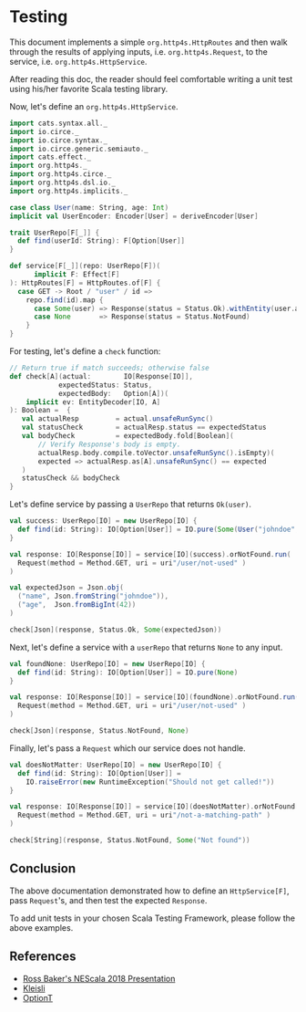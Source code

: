 # Testing

This document implements a simple `org.http4s.HttpRoutes` and then
walk through the results of applying inputs, i.e. `org.http4s.Request`, to the service, i.e. `org.http4s.HttpService`.

After reading this doc, the reader should feel comfortable writing a unit test using his/her favorite Scala testing library.

Now, let's define an `org.http4s.HttpService`.

```scala mdoc:silent
import cats.syntax.all._
import io.circe._
import io.circe.syntax._
import io.circe.generic.semiauto._
import cats.effect._
import org.http4s._
import org.http4s.circe._
import org.http4s.dsl.io._
import org.http4s.implicits._
```

```scala mdoc
case class User(name: String, age: Int)
implicit val UserEncoder: Encoder[User] = deriveEncoder[User]

trait UserRepo[F[_]] {
  def find(userId: String): F[Option[User]]
}

def service[F[_]](repo: UserRepo[F])(
      implicit F: Effect[F]
): HttpRoutes[F] = HttpRoutes.of[F] {
  case GET -> Root / "user" / id =>
    repo.find(id).map {
      case Some(user) => Response(status = Status.Ok).withEntity(user.asJson)
      case None       => Response(status = Status.NotFound)
    }
}
```

For testing, let's define a `check` function:

```scala mdoc
// Return true if match succeeds; otherwise false
def check[A](actual:        IO[Response[IO]],
            expectedStatus: Status,
            expectedBody:   Option[A])(
    implicit ev: EntityDecoder[IO, A]
): Boolean =  {
   val actualResp         = actual.unsafeRunSync()
   val statusCheck        = actualResp.status == expectedStatus
   val bodyCheck          = expectedBody.fold[Boolean](
       // Verify Response's body is empty.
       actualResp.body.compile.toVector.unsafeRunSync().isEmpty)(
       expected => actualResp.as[A].unsafeRunSync() == expected
   )
   statusCheck && bodyCheck
}

```

Let's define service by passing a `UserRepo` that returns `Ok(user)`.

```scala mdoc
val success: UserRepo[IO] = new UserRepo[IO] {
  def find(id: String): IO[Option[User]] = IO.pure(Some(User("johndoe", 42)))
}

val response: IO[Response[IO]] = service[IO](success).orNotFound.run(
  Request(method = Method.GET, uri = uri"/user/not-used" )
)

val expectedJson = Json.obj(
  ("name", Json.fromString("johndoe")),
  ("age",  Json.fromBigInt(42))
)

check[Json](response, Status.Ok, Some(expectedJson))
```

Next, let's define a service with a `userRepo` that returns `None` to any input.

```scala mdoc:nest
val foundNone: UserRepo[IO] = new UserRepo[IO] {
  def find(id: String): IO[Option[User]] = IO.pure(None)
}

val response: IO[Response[IO]] = service[IO](foundNone).orNotFound.run(
  Request(method = Method.GET, uri = uri"/user/not-used" )
)

check[Json](response, Status.NotFound, None)
```

Finally, let's pass a `Request` which our service does not handle.

```scala mdoc:nest
val doesNotMatter: UserRepo[IO] = new UserRepo[IO] {
  def find(id: String): IO[Option[User]] =
    IO.raiseError(new RuntimeException("Should not get called!"))
}

val response: IO[Response[IO]] = service[IO](doesNotMatter).orNotFound.run(
  Request(method = Method.GET, uri = uri"/not-a-matching-path" )
)

check[String](response, Status.NotFound, Some("Not found"))
```

## Conclusion

The above documentation demonstrated how to define an `HttpService[F]`, pass `Request`'s, and then
test the expected `Response`.

To add unit tests in your chosen Scala Testing Framework, please follow the above examples.

## References

* [Ross Baker's NEScala 2018 Presentation](https://rossabaker.github.io/boston-http4s/#2)
* [Kleisli](https://typelevel.org/cats/datatypes/kleisli.html)
* [OptionT](https://typelevel.org/cats/datatypes/optiont.html)

